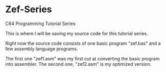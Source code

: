 # Zef-Series
C64 Programming Tutorial Series

This is where I will be saving my source code for this tutorial series.  

Right now the source code consists of one basic program "zef.bas" and a few assembly language programs.

The first one "zef1.asm" was my first cut at converting the basic program into assembler.  The second one, "zef2.asm" is my optimized version.
